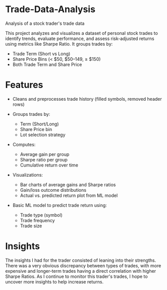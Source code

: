 # Trade-Data-Analysis
Analysis of a stock trader's trade data

This project analyzes and visualizes a dataset of personal stock trades to identify trends, evaluate performance, and assess risk-adjusted returns using metrics like Sharpe Ratio. It groups trades by:
- Trade Term (Short vs Long)
- Share Price Bins (< $50, $50–149, ≥ $150)
- Both Trade Term and Share Price

# Features
- Cleans and preprocesses trade history (filled symbols, removed header rows)

- Groups trades by:
  - Term (Short/Long)
  - Share Price bin
  - Lot selection strategy

- Computes:
  - Average gain per group
  - Sharpe ratio per group
  - Cumulative return over time
- Visualizations:
  - Bar charts of average gains and Sharpe ratios
  - Gain/loss outcome distributions
  - Actual vs. predicted return plot from ML model

- Basic ML model to predict trade return using:
  - Trade type (symbol)
  - Trade frequency
  - Trade size

# Insights
The insights I had for the trader consisted of leaning into their strengths. There was a very obvious discrepancy between types of trades, with more expensive and longer-term trades having a direct correlation with higher Sharpe Ratios. As I continue to monitor this trader's trades, I hope to uncover more insights to help increase returns.
